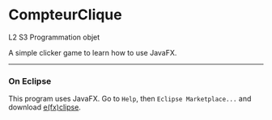 # CompteurClique

L2 S3 Programmation objet

A simple clicker game to learn how to use JavaFX.

***
### On Eclipse

This program uses JavaFX. Go to ```Help```, then ```Eclipse Marketplace...``` and download [e(fx)clipse](https://www.eclipse.org/efxclipse/install.html).
